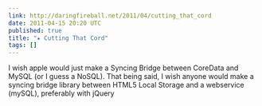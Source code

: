 ```yaml
---
link: http://daringfireball.net/2011/04/cutting_that_cord
date: 2011-04-15 20:20 UTC
published: true
title: "★ Cutting That Cord"
tags: []
---
```


I wish apple would just make a Syncing Bridge between CoreData and MySQL (or I guess a NoSQL). That being said, I wish anyone would make a syncing bridge library between HTML5 Local Storage and a webservice (mySQL), preferably with jQuery
